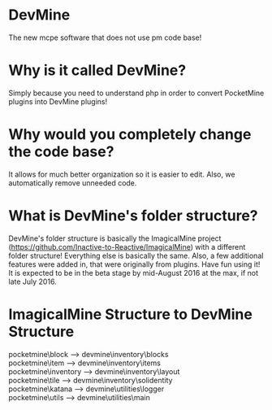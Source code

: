 # DevMine
The new mcpe software that does not use pm code base! 

# Why is it called DevMine?
Simply because you need to understand php in order to convert PocketMine plugins into DevMine plugins!

# Why would you completely change the code base?
It allows for much better organization so it is easier to edit. Also, we automatically remove unneeded code.

# What is DevMine's folder structure?
DevMine's folder structure is basically the ImagicalMine project (https://github.com/Inactive-to-Reactive/ImagicalMine) with a different folder structure! Everything else is basically the same. Also, a few additional features were added in, that were originally from plugins. Have fun using it! It is expected to be in the beta stage by mid-August 2016 at the max, if not late July 2016.

# ImagicalMine Structure to DevMine Structure
pocketmine\block --> devmine\inventory\blocks <br>
pocketmine\item --> devmine\inventory\items <br>
pocketmine\inventory --> devmine\inventory\layout <br>
pocketmine\tile --> devmine\inventory\solidentity <br>
pocketmine\katana --> devmine\utilities\logger <br>
pocketmine\utils --> devmine\utilities\main <br>
